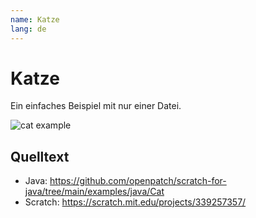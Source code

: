 ```yaml
---
name: Katze
lang: de
---
```


# Katze

Ein einfaches Beispiel mit nur einer Datei.

![cat example](/assets/cat.gif)

## Quelltext 

- Java: https://github.com/openpatch/scratch-for-java/tree/main/examples/java/Cat
- Scratch: https://scratch.mit.edu/projects/339257357/